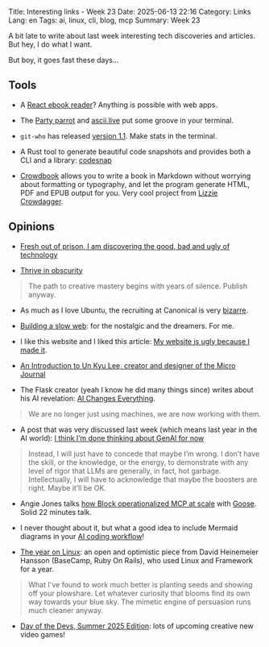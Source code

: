 Title: Interesting links - Week 23
Date: 2025-06-13 22:16
Category: Links
Lang: en
Tags: ai, linux, cli, blog, mcp
Summary: Week 23

A bit late to write about last week interesting tech discoveries and articles. But hey, I do what I want.

But boy, it goes fast these days...

## Tools

* A [React ebook reader](https://github.com/readest/readest)? Anything is possible with web apps.

* The [Party parrot](https://github.com/hugomd/parrot.live?tab=readme-ov-file) and [ascii.live](ascii.live) put some groove in your terminal.

* `git-who` has released [version 1.1](https://github.com/sinclairtarget/git-who/releases). Make stats in the terminal.

* A Rust tool to generate beautiful code snapshots and provides both a CLI and a library: [codesnap](https://github.com/codesnap-rs/codesnap?tab=readme-ov-file)

* [Crowdbook](https://github.com/crowdagger/crowbook) allows you to write a book in Markdown without worrying about formatting or typography, and let the program generate HTML, PDF and EPUB output for you. Very cool project from [Lizzie Crowdagger](https://crowdagger.fr/).

## Opinions

* [Fresh out of prison, I am discovering the good, bad and ugly of technology](https://51st.news/opinion-fresh-out-of-prison-i-am-discovering-the-good-bad-and-ugly-of-technology/)

* [Thrive in obscurity](https://www.jeetmehta.com/posts/thrive-in-obscurity)

> The path to creative mastery begins with years of silence. Publish anyway.

* As much as I love Ubuntu, the recruiting at Canonical is very [bizarre](https://dustri.org/b/my-experience-with-canonicals-interview-process.html).

* [Building a slow web](https://goodinternetmagazine.com/building-a-slow-web/): for the nostalgic and the dreamers. For me.

* I like this website and I liked this article: [My website is ugly because I made it](https://goodinternetmagazine.com/my-website-is-ugly-because-i-made-it/).

* [An Introduction to Un Kyu Lee, creator and designer of the Micro Journal](http://www.thewritekeys.com:8080/unkyuleemj.html)

* The Flask creator (yeah I know he did many things since) writes about his AI revelation: [AI Changes Everything](https://lucumr.pocoo.org/2025/6/4/changes/).

> We are no longer just using machines, we are now working with them.

* A post that was very discussed last week (which means last year in the AI world): [I think I’m done thinking about GenAI for now](https://blog.glyph.im/2025/06/i-think-im-done-thinking-about-genai-for-now.html)

> Instead, I will just have to concede that maybe I’m wrong. I don’t have the skill, or the knowledge, or the energy, to demonstrate with any level of rigor that LLMs are generally, in fact, hot garbage. Intellectually, I will have to acknowledge that maybe the boosters are right. Maybe it’ll be OK.

* Angie Jones talks [how Block operationalized MCP at scale](https://www.youtube.com/watch?v=IDWqWdLESgY) with [Goose](https://block.github.io/goose/). Solid 22 minutes talk.

* I never thought about it, but what a good idea to include Mermaid diagrams in your [AI coding workflow](https://www.robotmunki.com/blog/ai-coding-workflow)!

* [The year on Linux](https://world.hey.com/dhh/the-year-on-linux-7f30279e): an open and optimistic piece from David Heinemeier Hansson (BaseCamp, Ruby On Rails), who used Linux and Framework for a year.

> What I've found to work much better is planting seeds and showing off your plowshare. Let whatever curiosity that blooms find its own way towards your blue sky. The mimetic engine of persuasion runs much cleaner anyway.

* [Day of the Devs, Summer 2025 Edition](https://www.youtube.com/live/oEm6wAdqfEY?feature=shared): lots of upcoming creative new video games!
